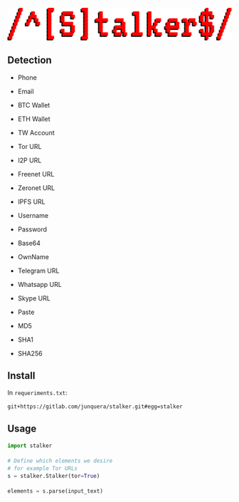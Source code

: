 ![doc/img/icon.png](doc/img/icon.png)

## Detection

- Phone

- Email

- BTC Wallet

- ETH Wallet

- TW Account

- Tor URL

- I2P URL

- Freenet URL

- Zeronet URL

- IPFS URL

- Username

- Password

- Base64

- OwnName

- Telegram URL

- Whatsapp URL

- Skype URL

- Paste

- MD5

- SHA1

- SHA256

## Install

In `requeriments.txt`:

```
git+https://gitlab.com/junquera/stalker.git#egg=stalker
```

## Usage

```python
import stalker

# Define which elements we desire
# for example Tor URLs
s = stalker.Stalker(tor=True)

elements = s.parse(input_text)
```
